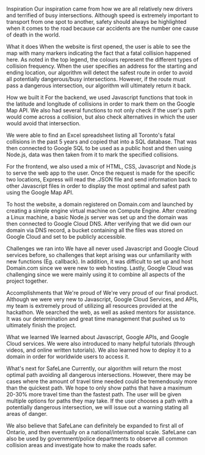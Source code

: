 Inspiration
Our inspiration came from how we are all relatively new drivers and terrified of busy intersections. Although speed is extremely important to transport from one spot to another, safety should always be highlighted when it comes to the road because car accidents are the number one cause of death in the world.

What it does
When the website is first opened, the user is able to see the map with many markers indicating the fact that a fatal collision happened here. As noted in the top legend, the colours represent the different types of collision frequency. When the user specifies an address for the starting and ending location, our algorithm will detect the safest route in order to avoid all potentially dangerous/busy intersections. However, if the route must pass a dangerous intersection, our algorithm will ultimately return it back.

How we built it
For the backend, we used Javascript functions that took in the latitude and longitude of collisions in order to mark them on the Google Map API. We also had several functions to not only check if the user's path would come across a collision, but also check alternatives in which the user would avoid that intersection.

We were able to find an Excel spreadsheet listing all Toronto's fatal collisions in the past 5 years and copied that into a SQL database. That was then connected to Google SQL to be used as a public host and then using Node.js, data was then taken from it to mark the specified collisions.

For the frontend, we also used a mix of HTML, CSS, Javascript and Node.js to serve the web app to the user. Once the request is made for the specific two locations, Express will read the .JSON file and send information back to other Javascript files in order to display the most optimal and safest path using the Google Map API.

To host the website, a domain registered on Domain.com and launched by creating a simple engine virtual machine on Compute Engine. After creating a Linux machine, a basic Node.js server was set up and the domain was then connected to Google Cloud DNS. After verifying that we did own our domain via DNS record, a bucket containing all the files was stored on Google Cloud and set to be publicly accessible.

Challenges we ran into
We have all never used Javascript and Google Cloud services before, so challenges that kept arising was our unfamiliarity with new functions (Eg. callback). In addition, it was difficult to set up and host Domain.com since we were new to web hosting. Lastly, Google Cloud was challenging since we were mainly using it to combine all aspects of the project together.

Accomplishments that We're proud of
We're very proud of our final product. Although we were very new to Javascript, Google Cloud Services, and APIs, my team is extremely proud of utilizing all resources provided at the hackathon. We searched the web, as well as asked mentors for assistance. It was our determination and great time management that pushed us to ultimately finish the project.

What we learned
We learned about Javascript, Google APIs, and Google Cloud services. We were also introduced to many helpful tutorials (through videos, and online written tutorials). We also learned how to deploy it to a domain in order for worldwide users to access it.

What's next for SafeLane
Currently, our algorithm will return the most optimal path avoiding all dangerous intersections. However, there may be cases where the amount of travel time needed could be tremendously more than the quickest path. We hope to only show paths that have a maximum 20-30% more travel time than the fastest path. The user will be given multiple options for paths they may take. If the user chooses a path with a potentially dangerous intersection, we will issue out a warning stating all areas of danger.

We also believe that SafeLane can definitely be expanded to first all of Ontario, and then eventually on a national/international scale. SafeLane can also be used by government/police departments to observe all common collision areas and investigate how to make the roads safer.
 
